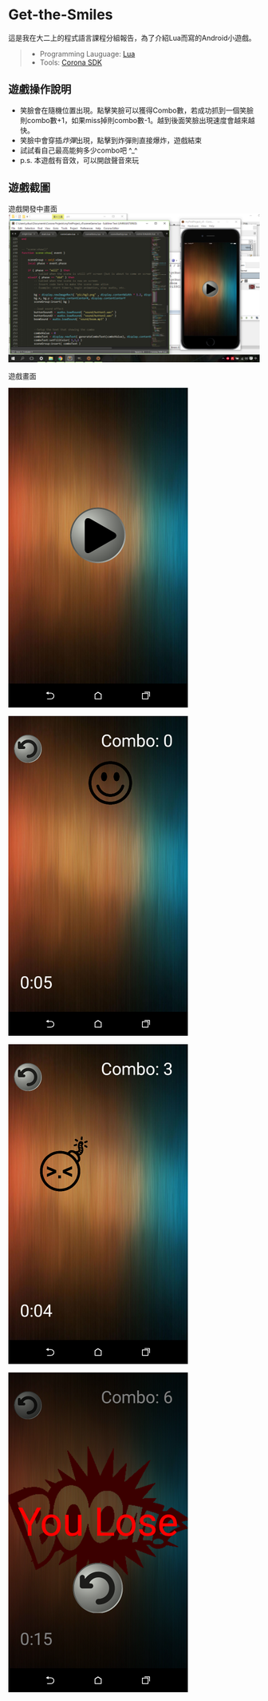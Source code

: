 # Get-the-Smiles
這是我在大二上的程式語言課程分組報告，為了介紹Lua而寫的Android小遊戲。

>* Programming Lauguage: [Lua](https://www.lua.org/) 
>* Tools: [Corona SDK](https://coronalabs.com/)

## 遊戲操作說明
* 笑臉會在隨機位置出現。點擊笑臉可以獲得Combo數，若成功抓到一個笑臉則combo數+1，如果miss掉則combo數-1。越到後面笑臉出現速度會越來越快。
* 笑臉中會穿插*炸彈*出現，點擊到炸彈則直接爆炸，遊戲結束
* 試試看自己最高能夠多少combo吧 ^_^
* p.s. 本遊戲有音效，可以開啟聲音來玩

## 遊戲截圖

遊戲開發中畫面
![developing](Demo/developing.png)


遊戲畫面

![start](Demo/start.png)

![demo1](Demo/demo1.png)

![demo2](Demo/demo2.png)

![demo3](Demo/demo3.png)


